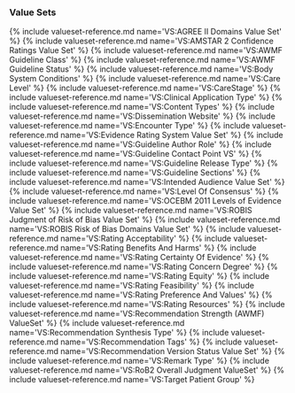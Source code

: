 ### Value Sets

{% include valueset-reference.md name='VS:AGREE II Domains Value Set' %}
{% include valueset-reference.md name='VS:AMSTAR 2 Confidence Ratings Value Set' %}
{% include valueset-reference.md name='VS:AWMF Guideline Class' %}
{% include valueset-reference.md name='VS:AWMF Guideline Status' %}
{% include valueset-reference.md name='VS:Body System Conditions' %}
{% include valueset-reference.md name='VS:Care Level' %}
{% include valueset-reference.md name='VS:CareStage' %}
{% include valueset-reference.md name='VS:Clinical Application Type' %}
{% include valueset-reference.md name='VS:Content Types' %}
{% include valueset-reference.md name='VS:Dissemination Website' %}
{% include valueset-reference.md name='VS:Encounter Type' %}
{% include valueset-reference.md name='VS:Evidence Rating System Value Set' %}
{% include valueset-reference.md name='VS:Guideline Author Role' %}
{% include valueset-reference.md name='VS:Guideline Contact Point VS' %}
{% include valueset-reference.md name='VS:Guideline Release Type' %}
{% include valueset-reference.md name='VS:Guideline Sections' %}
{% include valueset-reference.md name='VS:Intended Audience Value Set' %}
{% include valueset-reference.md name='VS:Level Of Consensus' %}
{% include valueset-reference.md name='VS:OCEBM 2011 Levels of Evidence Value Set' %}
{% include valueset-reference.md name='VS:ROBIS Judgment of Risk of Bias Value Set' %}
{% include valueset-reference.md name='VS:ROBIS Risk of Bias Domains Value Set' %}
{% include valueset-reference.md name='VS:Rating Acceptability' %}
{% include valueset-reference.md name='VS:Rating Benefits And Harms' %}
{% include valueset-reference.md name='VS:Rating Certainty Of Evidence' %}
{% include valueset-reference.md name='VS:Rating Concern Degree' %}
{% include valueset-reference.md name='VS:Rating Equity' %}
{% include valueset-reference.md name='VS:Rating Feasibility' %}
{% include valueset-reference.md name='VS:Rating Preference And Values' %}
{% include valueset-reference.md name='VS:Rating Resources' %}
{% include valueset-reference.md name='VS:Recommendation Strength (AWMF) ValueSet' %}
{% include valueset-reference.md name='VS:Recommendation Synthesis Type' %}
{% include valueset-reference.md name='VS:Recommendation Tags' %}
{% include valueset-reference.md name='VS:Recommendation Version Status Value Set' %}
{% include valueset-reference.md name='VS:Remark Type' %}
{% include valueset-reference.md name='VS:RoB2 Overall Judgment ValueSet' %}
{% include valueset-reference.md name='VS:Target Patient Group' %}
